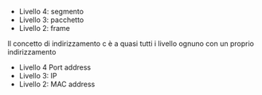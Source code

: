- Livello 4: segmento
- Livello 3: pacchetto
- Livello 2: frame 

Il concetto di indirizzamento c è a quasi tutti i livello ognuno con un proprio indirizzamento

- Livello 4 Port address
- Livello 3: IP
- Livello 2: MAC address